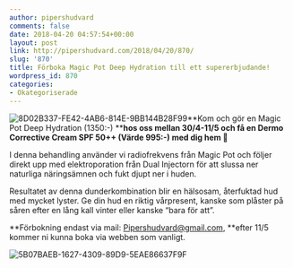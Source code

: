 ```yaml
---
author: pipershudvard
comments: false
date: 2018-04-20 04:57:54+00:00
layout: post
link: http://pipershudvard.com/2018/04/20/870/
slug: '870'
title: Förboka Magic Pot Deep Hydration till ett supererbjudande!
wordpress_id: 870
categories:
- Okategoriserade
---
```


![8D02B337-FE42-4AB6-814E-9BB144B28F99](https://pipershudvard.files.wordpress.com/2018/04/8d02b337-fe42-4ab6-814e-9bb144b28f99.jpeg?w=2048)**Kom och gör en Magic Pot Deep Hydration (1350:-) ****hos oss mellan 30/4-11/5 och få en Dermo Corrective Cream SPF 50++ (Värde 995:-) med dig hem 🌸**


I denna behandling använder vi radiofrekvens från Magic Pot och följer direkt upp med elektroporation från Dual Injectorn för att slussa ner naturliga näringsämnen och fukt djupt ner i huden. 

Resultatet av denna dunderkombination blir en hälsosam, återfuktad hud med mycket lyster. Ge din hud en riktig vårpresent, kanske som plåster på såren efter en lång kall vinter eller kanske “bara för att”.

**Förbokning endast via mail: Pipershudvard@gmail.com, **efter 11/5 kommer ni kunna boka via webben som vanligt.

![5B07BAEB-1627-4309-89D9-5EAE86637F9F](https://pipershudvard.files.wordpress.com/2018/04/5b07baeb-1627-4309-89d9-5eae86637f9f.jpeg)
